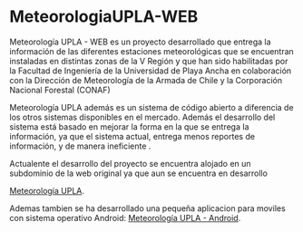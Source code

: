 # MeteorologiaUPLA-WEB

Meteorología UPLA - WEB es un proyecto desarrollado que entrega la información de las diferentes estaciones meteorológicas que 
se encuentran instaladas en distintas zonas de la V Región y que han sido habilitadas por la Facultad de 
Ingeniería de la Universidad de Playa Ancha en colaboración con la Dirección de Meteorología de la Armada 
de Chile y la Corporación Nacional Forestal (CONAF)

Meteorología UPLA además es un sistema de código abierto a diferencia de los otros sistemas disponibles en el mercado. 
Además el desarrollo del sistema está basado en mejorar la forma en la que se entrega la información, ya que el sistema actual, 
entrega menos reportes de información, y de manera ineficiente
.

Actualente el desarrollo del proyecto se encuentra alojado en un subdominio de la web original ya que aun se encuentra en desarrollo

[Meteorología UPLA](http://sistema.meteorologiaupla.cl/Clima/).


Ademas tambien se ha desarrollado una pequeña aplicacion para moviles con sistema operativo Android: [Meteorología UPLA - Android](https://github.com/OscarCid/MeteorologiaUPLA-Android).
